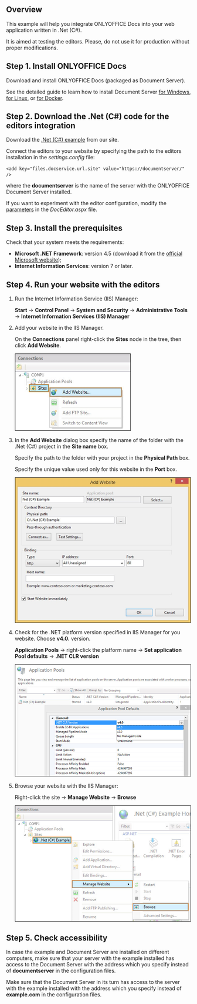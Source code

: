 ## Overview

This example will help you integrate ONLYOFFICE Docs into your web application written in .Net (C#).

It is aimed at testing the editors. Please, do not use it for production without proper modifications. 

## Step 1. Install ONLYOFFICE Docs

Download and install ONLYOFFICE Docs (packaged as Document Server). 

See the detailed guide to learn how to install Document Server [for Windows](https://helpcenter.onlyoffice.com/installation/docs-developer-install-windows.aspx), [for Linux](https://helpcenter.onlyoffice.com/installation/docs-developer-install-ubuntu.aspx), or [for Docker](https://helpcenter.onlyoffice.com/server/developer-edition/docker/docker-installation.aspx).

## Step 2. Download the .Net (C#) code for the editors integration

Download the [.Net (C#) example](https://api.onlyoffice.com/editors/demopreview) from our site.

Connect the editors to your website by specifying the path to the editors installation in the *settings.config* file:
```
<add key="files.docservice.url.site" value="https://documentserver/" />
```
where the **documentserver** is the name of the server with the ONLYOFFICE Document Server installed.

If you want to experiment with the editor configuration, modify the [parameters](https://api.onlyoffice.com/editors/advanced) in the *DocEditor.aspx* file.

## Step 3. Install the prerequisites

Check that your system meets the requirements:
* **Microsoft .NET Framework**: version 4.5 (download it from the [official Microsoft website](https://www.microsoft.com/en-US/download/details.aspx?id=30653));
* **Internet Information Services**: version 7 or later.

## Step 4. Run your website with the editors
1. Run the Internet Information Service (IIS) Manager:

	**Start** -> **Control Panel** -> **System and Security** -> **Administrative Tools** -> **Internet Information Services (IIS) Manager**

2. Add your website in the IIS Manager.
	
	On the **Connections** panel right-click the **Sites** node in the tree, then click **Add Website**.

	![add](screenshots/add.png)
3. In the **Add Website** dialog box specify the name of the folder with the .Net (C#) project in the **Site name** box.
	
	Specify the path to the folder with your project in the **Physical Path** box.
	
	Specify the unique value used only for this website in the **Port** box.

	![sitename](screenshots/sitename.png)
4. Check for the .NET platform version specified in IIS Manager for you website. Choose **v4.0.** version.
	
	**Application Pools** -> right-click the platform name -> **Set application Pool defaults** -> **.NET CLR version**

	![platform](screenshots/platform.png)
5. Browse your website with the IIS Manager:

	Right-click the site -> **Manage Website** -> **Browse**
	
	![browse](screenshots/browse.png)

## Step 5. Check accessibility

In case the example and Document Server are installed on different computers, make sure that your server with the example installed has access to the Document Server with the address which you specify instead of **documentserver** in the configuration files.

Make sure that the Document Server in its turn has access to the server with the example installed with the address which you specify instead of **example.com** in the configuration files.

